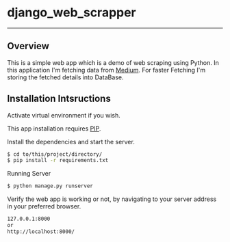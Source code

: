 # django_web_scrapper

---

## Overview

This is a simple web app which is a demo of web scraping using Python. In this application I'm fetching data from [Medium](https://medium.com/). For faster Fetching I'm storing the fetched details into DataBase.

## Installation Intsructions

Activate virtual environment if you wish.

This app installation requires [PIP](https://pip.pypa.io/en/stable/).

Install the dependencies and start the server.

```sh
$ cd to/this/project/directory/
$ pip install -r requirements.txt
```

Running Server

```sh
$ python manage.py runserver
```

Verify the web app is working or not,  by navigating to your server address in your preferred browser.

```sh
127.0.0.1:8000
or
http://localhost:8000/
```
